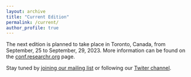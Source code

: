 ```yaml
---
layout: archive
title: "Current Edition"
permalink: /current/
author_profile: true
---
```



The next edition is planned to take place in Toronto, Canada, from September, 25 to September, 29, 2023. More information can be found on the [conf.researchr.org](https://2023.acsos.org/) page.

Stay tuned by [joining our mailing list](https://lists.uni-wuerzburg.de/mailman/listinfo/acsos) or following our [Twiter channel](https://twitter.com/@ACSOSconf).
